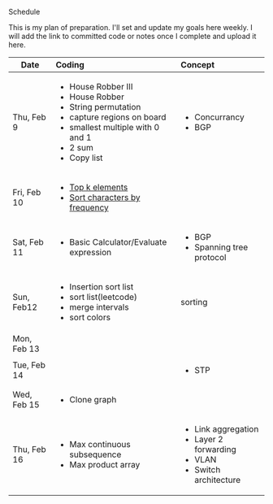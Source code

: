 Schedule

This is my plan of preparation. I'll set and update my goals here weekly. I will add the link to committed code or notes once I complete and upload it here.


| Date        | Coding                    | Concept |
| ----------- |:-------------------------|:-------|
| Thu, Feb 9  | <ul><li>House Robber III</li><li>House Robber</li><li>String permutation</li><li>capture regions on board</li><li>smallest multiple with 0 and 1</li><li>2 sum</li><li>Copy list</li></ul>|<ul><li>Concurrancy</li><li>BGP</li><ul>|
| Fri, Feb 10 | <ul> <li>[Top k elements](https://github.com/tSushant/interview_portfolio/blob/master/programming/priority_queue/top_k_elements.cpp)</li><li>[Sort characters by frequency](https://github.com/tSushant/interview_portfolio/blob/master/programming/priority_queue/sort_char_by_freq.cpp)</li></ul>| | 
| Sat, Feb 11 |<ul><li>Basic Calculator/Evaluate expression</li></ul>|<ul><li>BGP</li><li>Spanning tree protocol</li><ul>|  
| Sun, Feb12 |<ul><li>Insertion sort list</li><li>sort list(leetcode)</li><li>merge intervals</li><li>sort colors</li></ul>| sorting| 
| Mon, Feb 13| | | 
| Tue, Feb 14 | | <ul><li>STP</li></ul> |  
| Wed, Feb 15 | <ul><li>Clone graph</li></ul>| |  
| Thu, Feb 16 | <ul><li>Max continuous subsequence</li><li>Max product array</li></ul>|<ul><li>Link aggregation</li><li>Layer 2 forwarding</li><li>VLAN</li><li>Switch architecture</li></ul>|  


                                              
           
               
